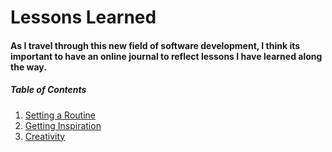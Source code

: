 # Lessons Learned

####  As I travel through this new field of software development, I think its important to have an online journal to reflect lessons I have learned along the way.  

#####  Table of Contents 
1. [Setting a Routine](https://christopherhamersly.github.io/lessons-learned/routine)
1. [Getting Inspiration](https://christopherhamersly.github.io/lessons-learned/inspiration)
1. [Creativity](https://christopherhamersly.github.io/lessons-learned/creativity)